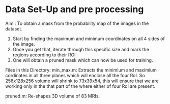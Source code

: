 # Data Set-Up and pre processing
Aim : To obtain a mask from the probability map of the images in the dataset.

1. Start by finding the maximum and minimum coordinates on all 4 sides of the image.
2. Once you get that, iterate through this specific size and mark the regions according to their ROI
3. One will obtain a pruned mask which can now be used for training.

Files in this Directory:
min_max.m: Extracts the minimium and maximium cordinates in all three planes which will enclose all the four RoI.
So 256x128x256 volume will shrink to 73x39x54, this will ensure that we are working only in the that part of the  where either of four RoI are present. 

pruned.m: Re-shapes 3D volume of 83 MRIs.

